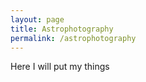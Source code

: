 ```yaml
---
layout: page
title: Astrophotography 
permalink: /astrophotography
---
```


Here I will put my things

